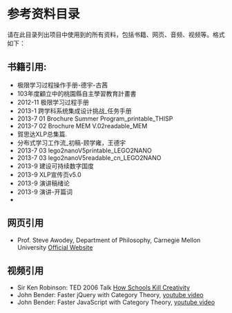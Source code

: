 ﻿参考资料目录
============

请在此目录列出项目中使用到的所有资料，包括书籍、网页、音频、视频等。格式如下：

书籍引用:
---------------
* 极限学习过程操作手册-德宇-古茜
* 103年度顧立中的桃園縣自主學習教育計畫書
* 2012-11 极限学习过程手册
* 2013-1 跨学科系统集成设计挑战_任务手册
* 2013-7 01 Brochure Summer Program_printable_THISP
* 2013-7 02 Brochure MEM V.02readable_MEM
* 賀思达XLP总集篇.
* 分布式学习工作流_初稿-顾学雍，王德宇
* 2013-7 03 lego2nanoV5printable_LEGO2NANO
* 2013-7 03 lego2nanoV5readable_cn_LEGO2NANO
* 2013-9 建设可持续数字国度
* 2013-9 XLP宣传页v5.0
* 2013-9 演讲稿绪论
* 2013-9 演讲-开篇词
*


网页引用
--------------
*  Prof. Steve Awodey, Department of Philosophy, Carnegie Mellon University [Official Website](http://www.andrew.cmu.edu/user/awodey/)

视频引用
----------------
* Sir Ken Robinson: TED 2006 Talk [How Schools Kill Creativity](http://www.ted.com/talks/ken_robinson_says_schools_kill_creativity.html)
* John Bender: Faster jQuery with Category Theory, [youtube video](http://www.youtube.com/watch?v=u-_lZ2G82Rk)
* John Bender: Faster JavaScript with Category Theory, [youtube video](http://www.youtube.com/watch?v=PtD-WKSC6ak)